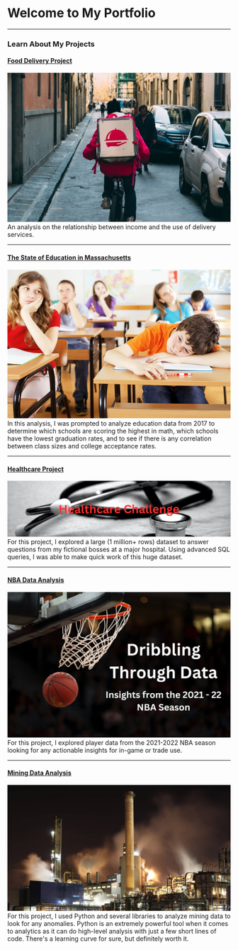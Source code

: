 # Welcome to My Portfolio

---

### Learn About My Projects

#### [Food Delivery Project](https://www.linkedin.com/posts/activity-7069039701755617280-ko7L?utm_source=share&utm_medium=member_desktop)
[<img src="images/1685379235075.jpg?raw=true"/>](https://www.linkedin.com/posts/activity-7069039701755617280-ko7L?utm_source=share&utm_medium=member_desktop)
<br> An analysis on the relationship between income and the use of delivery services.

---
#### [The State of Education in Massachusetts](/Education_project.md)
[<img src="images/friends.jpg?raw=true"/>](/Education_project.md)
In this analysis, I was prompted to analyze education data from 2017 to determine which schools are scoring the highest in math, which schools have the lowest graduation rates, and to see if there is any correlation between class sizes and college acceptance rates.

---

#### [Healthcare Project](https://www.linkedin.com/pulse/our-patients-okay-david-harms)
[<img src="images/Healthcare Challenge.png?raw=true"/>](https://www.linkedin.com/pulse/our-patients-okay-david-harms)
For this project, I explored a large (1 million+ rows) dataset to answer questions from my fictional bosses at a major hospital. Using advanced SQL queries, I was able to make quick work of this huge dataset.

---

#### [NBA Data Analysis](https://www.linkedin.com/pulse/courtside-data-david-harms)
[<img src="images/Dribbling Through Data.png?raw=true"/>](https://www.linkedin.com/pulse/courtside-data-david-harms)
For this project, I explored player data from the 2021-2022 NBA season looking for any actionable insights for in-game or trade use. 

---

#### [Mining Data Analysis](https://www.linkedin.com/pulse/metals-r-us-python-experience-david-harms)
[<img src="images/project.jpg?raw=true"/>](https://www.linkedin.com/pulse/metals-r-us-python-experience-david-harms)
For this project, I used Python and several libraries to analyze mining data to look for any anomalies. Python is an extremely powerful tool when it comes to analytics as it can do high-level analysis with just a few short lines of code. There's a learning curve for sure, but definitely worth it.
